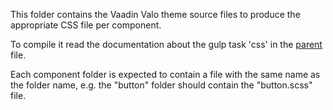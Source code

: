 
This folder contains the Vaadin Valo theme source files to produce the
appropriate CSS file per component.

To compile it read the documentation about the gulp task 'css' in
the [parent](../README.md) file.

Each component folder is expected to contain a file with the same name as the
folder name, e.g. the "button" folder should contain the "button.scss" file.
